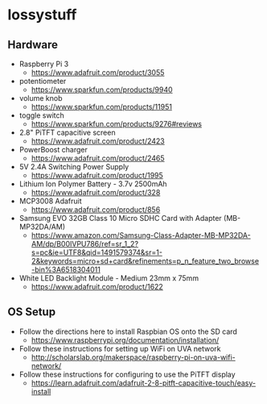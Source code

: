 # lossystuff

## Hardware
* Raspberry Pi 3	
  * https://www.adafruit.com/product/3055
* potentiometer
  * https://www.sparkfun.com/products/9940
* volume knob
  * https://www.sparkfun.com/products/11951
* toggle switch
  * https://www.sparkfun.com/products/9276#reviews
* 2.8" PiTFT capacitive screen
  * https://www.adafruit.com/product/2423
* PowerBoost charger
  * https://www.adafruit.com/product/2465
* 5V 2.4A Switching Power Supply
  * https://www.adafruit.com/product/1995
* Lithium Ion Polymer Battery - 3.7v 2500mAh
  * https://www.adafruit.com/product/328
* MCP3008	Adafruit
  * https://www.adafruit.com/product/856
* Samsung EVO 32GB Class 10 Micro SDHC Card with Adapter (MB-MP32DA/AM)
  * https://www.amazon.com/Samsung-Class-Adapter-MB-MP32DA-AM/dp/B00IVPU786/ref=sr_1_2?s=pc&ie=UTF8&qid=1491579374&sr=1-2&keywords=micro+sd+card&refinements=p_n_feature_two_browse-bin%3A6518304011
* White LED Backlight Module - Medium 23mm x 75mm
  * https://www.adafruit.com/product/1622


## OS Setup
* Follow the directions here to install Raspbian OS onto the SD card
  * https://www.raspberrypi.org/documentation/installation/
* Follow these instructions for setting up WiFi on UVA network
  * http://scholarslab.org/makerspace/raspberry-pi-on-uva-wifi-network/
* Follow these instructions for configuring to use the PiTFT display
  * https://learn.adafruit.com/adafruit-2-8-pitft-capacitive-touch/easy-install



